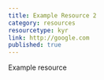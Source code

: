 ```yaml
---
title: Example Resource 2
category: resources
resourcetype: kyr
link: http://google.com
published: true
---
```

Example resource
